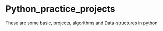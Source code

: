 # Python_practice_projects
These are some basic, projects, algorithms and Data-structures in python
